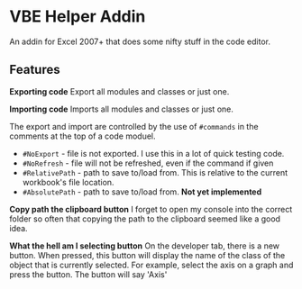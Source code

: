 VBE Helper Addin
================
An addin for Excel 2007+ that does some nifty stuff in the code editor.

Features
--------
__Exporting code__
Export all modules and classes or just one.

__Importing code__
Imports all modules and classes or just one.

The export and import are controlled by the use of `#commands` in the comments at the top of a code moduel.

* `#NoExport` - file is not exported. I use this in a lot of quick testing code.
* `#NoRefresh` - file will not be refreshed, even if the command if given
* `#RelativePath` - path to save to/load from. This is relative to the current workbook's file location.
* `#AbsolutePath` - path to save to/load from. __Not yet implemented__

__Copy path the clipboard button__
I forget to open my console into the correct folder so often that copying the path to the clipboard seemed like a good idea.

__What the hell am I selecting button__
On the developer tab, there is a new button. When pressed, this button will display the name of the class of the object that is currently selected.
For example, select the axis on a graph and press the button. The button will say 'Axis'